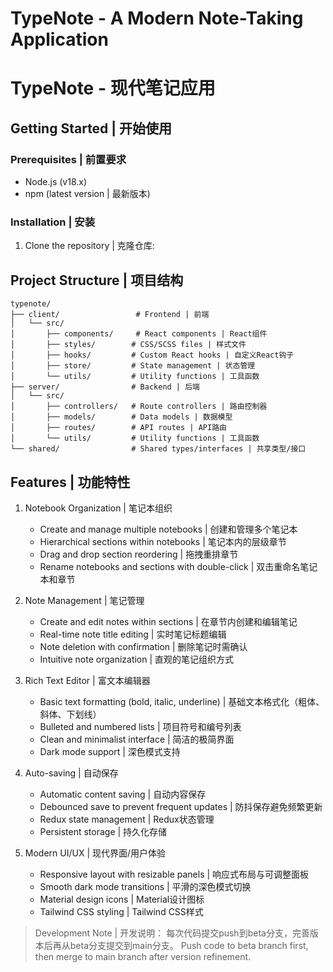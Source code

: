 # TypeNote - A Modern Note-Taking Application
# TypeNote - 现代笔记应用

## Getting Started | 开始使用

### Prerequisites | 前置要求
- Node.js (v18.x)
- npm (latest version | 最新版本)

### Installation | 安装

1. Clone the repository | 克隆仓库:

## Project Structure | 项目结构

```
typenote/
├── client/                 # Frontend | 前端
│   └── src/
│       ├── components/     # React components | React组件
│       ├── styles/        # CSS/SCSS files | 样式文件
│       ├── hooks/         # Custom React hooks | 自定义React钩子
│       ├── store/         # State management | 状态管理
│       └── utils/         # Utility functions | 工具函数
├── server/                # Backend | 后端
│   └── src/
│       ├── controllers/   # Route controllers | 路由控制器
│       ├── models/        # Data models | 数据模型
│       ├── routes/        # API routes | API路由
│       └── utils/         # Utility functions | 工具函数
└── shared/                # Shared types/interfaces | 共享类型/接口
```

## Features | 功能特性
1. Notebook Organization | 笔记本组织
   - Create and manage multiple notebooks | 创建和管理多个笔记本
   - Hierarchical sections within notebooks | 笔记本内的层级章节
   - Drag and drop section reordering | 拖拽重排章节
   - Rename notebooks and sections with double-click | 双击重命名笔记本和章节

2. Note Management | 笔记管理
   - Create and edit notes within sections | 在章节内创建和编辑笔记
   - Real-time note title editing | 实时笔记标题编辑
   - Note deletion with confirmation | 删除笔记时需确认
   - Intuitive note organization | 直观的笔记组织方式

3. Rich Text Editor | 富文本编辑器
   - Basic text formatting (bold, italic, underline) | 基础文本格式化（粗体、斜体、下划线）
   - Bulleted and numbered lists | 项目符号和编号列表
   - Clean and minimalist interface | 简洁的极简界面
   - Dark mode support | 深色模式支持

4. Auto-saving | 自动保存
   - Automatic content saving | 自动内容保存
   - Debounced save to prevent frequent updates | 防抖保存避免频繁更新
   - Redux state management | Redux状态管理
   - Persistent storage | 持久化存储

5. Modern UI/UX | 现代界面/用户体验
   - Responsive layout with resizable panels | 响应式布局与可调整面板
   - Smooth dark mode transitions | 平滑的深色模式切换
   - Material design icons | Material设计图标
   - Tailwind CSS styling | Tailwind CSS样式

> Development Note | 开发说明：
> 每次代码提交push到beta分支，完善版本后再从beta分支提交到main分支。
> Push code to beta branch first, then merge to main branch after version refinement.
